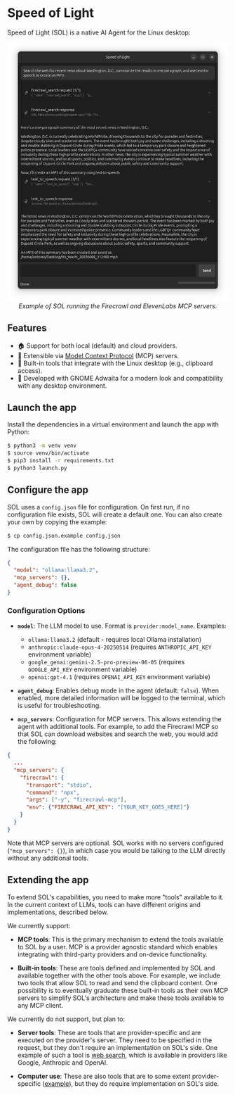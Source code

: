 # Speed of Light

Speed of Light (SOL) is a native AI Agent for the Linux desktop:
<div align="center">
  <img src="assets/sol-firecrawl-elevenlabs.png" alt="SOL Screenshot">
  <br><em>Example of SOL running the Firecrawl and ElevenLabs MCP servers.</em>
</div>

## Features
- 🏠 Support for both local (default) and cloud providers.
- 🔧 Extensible via [Model Context Protocol](https://modelcontextprotocol.io) (MCP) servers.
- 🐧 Built-in tools that integrate with the Linux desktop (e.g., clipboard access).
- 🎨 Developed with GNOME Adwaita for a modern look and compatibility with any desktop environment.

## Launch the app

Install the dependencies in a virtual environment and launch the app with Python:

```bash
$ python3 -m venv venv
$ source venv/bin/activate
$ pip3 install -r requirements.txt
$ python3 launch.py
```

## Configure the app

SOL uses a `config.json` file for configuration. On first run, if no configuration file exists, SOL will create a default one. You can also create your own by copying the example:

```bash
$ cp config.json.example config.json
```

The configuration file has the following structure:

```json
{
  "model": "ollama:llama3.2",
  "mcp_servers": {},
  "agent_debug": false
}
```

### Configuration Options

- **`model`**: The LLM model to use. Format is `provider:model_name`. Examples:
  - `ollama:llama3.2` (default - requires local Ollama installation)
  - `anthropic:claude-opus-4-20250514` (requires `ANTHROPIC_API_KEY` environment variable)
  - `google_genai:gemini-2.5-pro-preview-06-05` (requires `GOOGLE_API_KEY` environment variable)
  - `openai:gpt-4.1` (requires `OPENAI_API_KEY` environment variable)

- **`agent_debug`**: Enables debug mode in the agent (default: `false`). When enabled, more detailed information will be logged to the terminal, which is useful for troubleshooting.

- **`mcp_servers`**: Configuration for MCP servers. This allows extending the agent with additional tools. For example, to add the Firecrawl MCP so that SOL can download websites and search the web, you would add the following:

```json
{
  ...
  "mcp_servers": {
    "firecrawl": {
      "transport": "stdio",
      "command": "npx",
      "args": ["-y", "firecrawl-mcp"],
      "env": {"FIRECRAWL_API_KEY": "[YOUR_KEY_GOES_HERE]"}
    }
  }
}
```

Note that MCP servers are optional. SOL works with no servers configured (`"mcp_servers": {}`), in which case you would be talking to the LLM directly without any additional tools.

## Extending the app

To extend SOL's capabilities, you need to make more "tools" available to it. In the current context of LLMs, tools can have different origins and implementations, described below.

We currently support:

- **MCP tools**: This is the primary mechanism to extend the tools available to SOL by a user. MCP is a provider agnostic standard which enables integrating with third-party providers and on-device functionality.

- **Built-in tools**: These are tools defined and implemented by SOL and available together with the other tools above. For example, we include two tools that allow SOL to read and send the clipboard content. One possibility is to eventually graduate these built-in tools as their own MCP servers to simplify SOL's architecture and make these tools available to any MCP client. 

We currently do not support, but plan to:

- **Server tools**: These are tools that are provider-specific and are executed on the provider's server. They need to be specified in the request, but they don't require an implementation on SOL's side. One example of such a tool is [web search](https://docs.anthropic.com/en/docs/agents-and-tools/tool-use/web-search-tool), which is available in providers like Google, Anthropic and OpenAI.

- **Computer use**: These are also tools that are to some extent provider-specific ([example](https://platform.openai.com/docs/guides/tools-computer-use)), but they do require implementation on SOL's side. 
